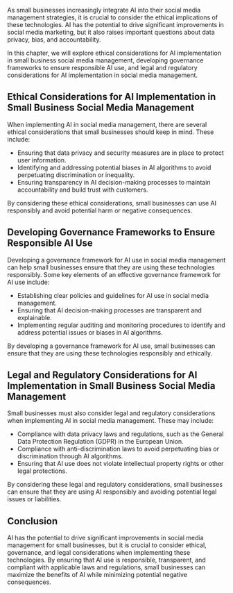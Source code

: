 

As small businesses increasingly integrate AI into their social media management strategies, it is crucial to consider the ethical implications of these technologies. AI has the potential to drive significant improvements in social media marketing, but it also raises important questions about data privacy, bias, and accountability.

In this chapter, we will explore ethical considerations for AI implementation in small business social media management, developing governance frameworks to ensure responsible AI use, and legal and regulatory considerations for AI implementation in social media management.

Ethical Considerations for AI Implementation in Small Business Social Media Management
--------------------------------------------------------------------------------------

When implementing AI in social media management, there are several ethical considerations that small businesses should keep in mind. These include:

* Ensuring that data privacy and security measures are in place to protect user information.
* Identifying and addressing potential biases in AI algorithms to avoid perpetuating discrimination or inequality.
* Ensuring transparency in AI decision-making processes to maintain accountability and build trust with customers.

By considering these ethical considerations, small businesses can use AI responsibly and avoid potential harm or negative consequences.

Developing Governance Frameworks to Ensure Responsible AI Use
-------------------------------------------------------------

Developing a governance framework for AI use in social media management can help small businesses ensure that they are using these technologies responsibly. Some key elements of an effective governance framework for AI use include:

* Establishing clear policies and guidelines for AI use in social media management.
* Ensuring that AI decision-making processes are transparent and explainable.
* Implementing regular auditing and monitoring procedures to identify and address potential issues or biases in AI algorithms.

By developing a governance framework for AI use, small businesses can ensure that they are using these technologies responsibly and ethically.

Legal and Regulatory Considerations for AI Implementation in Small Business Social Media Management
---------------------------------------------------------------------------------------------------

Small businesses must also consider legal and regulatory considerations when implementing AI in social media management. These may include:

* Compliance with data privacy laws and regulations, such as the General Data Protection Regulation (GDPR) in the European Union.
* Compliance with anti-discrimination laws to avoid perpetuating bias or discrimination through AI algorithms.
* Ensuring that AI use does not violate intellectual property rights or other legal protections.

By considering these legal and regulatory considerations, small businesses can ensure that they are using AI responsibly and avoiding potential legal issues or liabilities.

Conclusion
----------

AI has the potential to drive significant improvements in social media management for small businesses, but it is crucial to consider ethical, governance, and legal considerations when implementing these technologies. By ensuring that AI use is responsible, transparent, and compliant with applicable laws and regulations, small businesses can maximize the benefits of AI while minimizing potential negative consequences.
